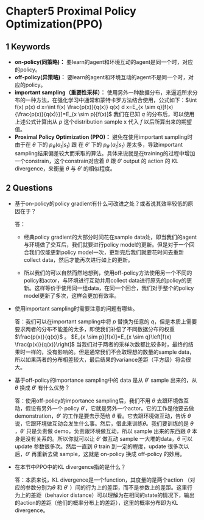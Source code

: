 # Chapter5 Proximal Policy Optimization(PPO) 

## 1 Keywords

- **on-policy(同策略)：** 要learn的agent和环境互动的agent是同一个时，对应的policy。
- **off-policy(异策略)：** 要learn的agent和环境互动的agent不是同一个时，对应的policy。
- **important sampling（重要性采样）：** 使用另外一种数据分布，来逼近所求分布的一种方法，在强化学习中通常和蒙特卡罗方法结合使用，公式如下：$\int f(x) p(x) d x=\int f(x) \frac{p(x)}{q(x)} q(x) d x=E_{x \sim q}[f(x){\frac{p(x)}{q(x)}}]=E_{x \sim p}[f(x)]$  我们在已知 $q$ 的分布后，可以使用上述公式计算出从 $p$ 这个distribution sample x 代入 $f$ 以后所算出来的期望值。
- **Proximal Policy Optimization (PPO)：** 避免在使用important sampling时由于在 $\theta$ 下的 $p_{\theta}\left(a_{t} | s_{t}\right)$ 跟 在  $\theta '$  下的 $p_{\theta'}\left(a_{t} | s_{t}\right)$ 差太多，导致important sampling结果偏差较大而采取的算法。具体来说就是在training的过程中增加一个constrain，这个constrain对应着 $\theta$  跟 $\theta'$  output 的 action 的 KL divergence，来衡量 $\theta$  与 $\theta'$ 的相似程度。

## 2 Questions

- 基于on-policy的policy gradient有什么可改进之处？或者说其效率较低的原因在于？

  答：

  - 经典policy gradient的大部分时间花在sample data处，即当我们的agent与环境做了交互后，我们就要进行policy model的更新。但是对于一个回合我们仅能更新policy model一次，更新完后我们就要花时间去重新collect data，然后才能再次进行如上的更新。

  - 所以我们的可以自然而然地想到，使用off-policy方法使用另一个不同的policy和actor，与环境进行互动并用collect data进行原先的policy的更新。这样等价于使用同一组data，在同一个回合，我们对于整个的policy model更新了多次，这样会更加有效率。

- 使用important sampling时需要注意的问题有哪些。

  答：我们可以在important sampling中将 $p$ 替换为任意的 $q$，但是本质上需要要求两者的分布不能差的太多，即使我们补偿了不同数据分布的权重 $\frac{p(x)}{q(x)}$ 。 $E_{x \sim p}[f(x)]=E_{x \sim q}\left[f(x) \frac{p(x)}{q(x)}\right]$ 当我们对于两者的采样次数都比较多时，最终的结果时一样的，没有影响的。但是通常我们不会取理想的数量的sample data，所以如果两者的分布相差较大，最后结果的variance差距（平方级）将会很大。

- 基于off-policy的importance sampling中的 data 是从 $\theta'$ sample 出来的，从 $\theta$ 换成 $\theta'$ 有什么优势？

  答：使用off-policy的importance sampling后，我们不用 $\theta$ 去跟环境做互动，假设有另外一个 policy  $\theta'$，它就是另外一个actor。它的工作是他要去做demonstration，$\theta'$ 的工作是要去示范给 $\theta$ 看。它去跟环境做互动，告诉 $\theta$ 说，它跟环境做互动会发生什么事。然后，借此来训练$\theta$。我们要训练的是 $\theta$ ，$\theta'$  只是负责做 demo，负责跟环境做互动，所以 sample 出来的东西跟 $\theta$ 本身是没有关系的。所以你就可以让 $\theta'$ 做互动 sample 一大堆的data，$\theta$ 可以update 参数很多次。然后一直到 $\theta$  train 到一定的程度，update 很多次以后，$\theta'$ 再重新去做 sample，这就是 on-policy 换成 off-policy 的妙用。

- 在本节中PPO中的KL divergence指的是什么？

  答：本质来说，KL divergence是一个function，其度量的是两个action （对应的参数分别为$\theta$ 和 $\theta'$ ）间的行为上的差距，而不是参数上的差距。这里行为上的差距（behavior distance）可以理解为在相同的state的情况下，输出的action的差距（他们的概率分布上的差距），这里的概率分布即为KL divergence。 

